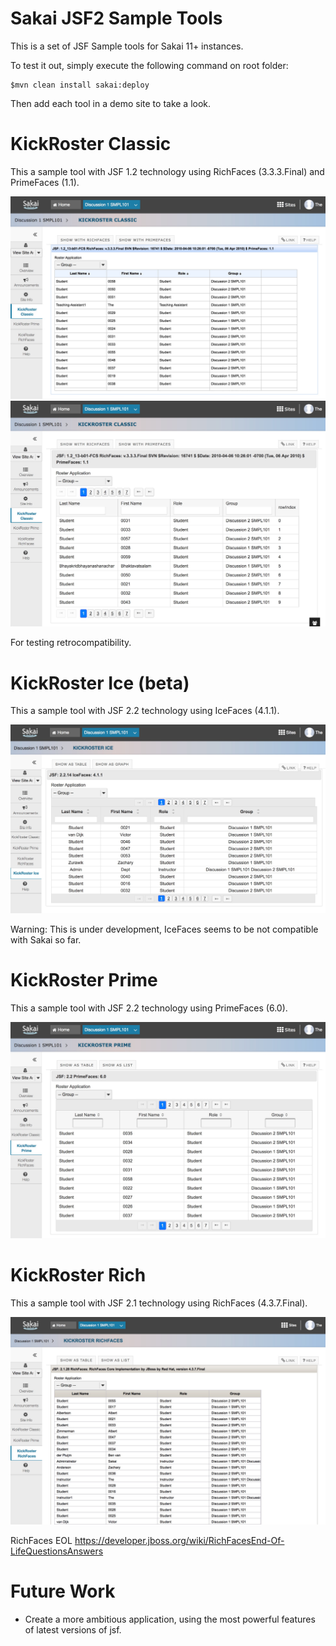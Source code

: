 Sakai JSF2 Sample Tools
=========================

This is a set of JSF Sample tools for Sakai 11+ instances.

To test it out, simply execute the following command on root folder:

    $mvn clean install sakai:deploy

Then add each tool in a demo site to take a look.

KickRoster Classic
====================

This a sample tool with JSF 1.2 technology using RichFaces (3.3.3.Final) and PrimeFaces (1.1).

![](https://raw.githubusercontent.com/juanjmerono/sakai-jsf2/master/images/classic-rich.jpg)
![](https://raw.githubusercontent.com/juanjmerono/sakai-jsf2/master/images/classic-prime.jpg)

For testing retrocompatibility.

KickRoster Ice (beta)
======================

This a sample tool with JSF 2.2 technology using IceFaces (4.1.1).

![](https://raw.githubusercontent.com/juanjmerono/sakai-jsf2/master/images/new-ice.jpg)

Warning: This is under development, IceFaces seems to be not compatible with Sakai so far.

KickRoster Prime
====================

This a sample tool with JSF 2.2 technology using PrimeFaces (6.0).

![](https://raw.githubusercontent.com/juanjmerono/sakai-jsf2/master/images/new-prime.jpg)

KickRoster Rich
====================

This a sample tool with JSF 2.1 technology using RichFaces (4.3.7.Final).

![](https://raw.githubusercontent.com/juanjmerono/sakai-jsf2/master/images/new-rich.jpg)

RichFaces EOL https://developer.jboss.org/wiki/RichFacesEnd-Of-LifeQuestionsAnswers

Future Work
==============

- Create a more ambitious application, using the most powerful features of latest versions of jsf.

